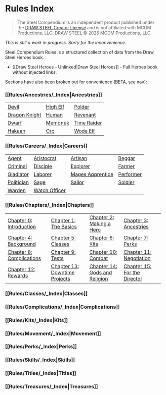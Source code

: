 # Rules Index

> The Steel Compendium is an independent product published under the [DRAW STEEL Creator License](https://www.mcdmproductions.com/draw-steel-creator-license) and is not affiliated with MCDM Productions, LLC. DRAW STEEL © 2025 MCDM Productions, LLC.

_This is still a work in progress.  Sorry for the inconvenience._

Steel Compendium Rules is a structured collection of data from the Draw Steel Heroes book.

- [[Draw Steel Heroes - Unlinked|Draw Steel Heroes]] - Full Heroes book without injected links.

Sections have also been broken out for convenience (BETA, see nav):

### [[Rules/Ancestries/_Index|Ancestries]]
                                        
|                                             |                                   |                                         |
|---------------------------------------------|-----------------------------------|-----------------------------------------|
| [Devil](Ancestries/Devil)                   | [High Elf](Ancestries/High%20Elf) | [Polder](Ancestries/Polder)             | 
| [Dragon Knight](Ancestries/Dragon%20Knight) | [Human](Ancestries/Human)         | [Revenant](Ancestries/Revenant)         | 
| [Dwarf](Ancestries/Dwarf)                   | [Memonek](Ancestries/Memonek)     | [Time Raider](Ancestries/Time%20Raider) | 
| [Hakaan](Ancestries/Hakaan)                 | [Orc](Ancestries/Orc)             | [Wode Elf](Ancestries/Wode%20Elf)       | 

### [[Rules/Careers/_Index|Careers]]

|                                  |                                          |                                                |                                | 
|----------------------------------|------------------------------------------|------------------------------------------------|--------------------------------|
| [Agent](Careers/Agent)           | [Aristocrat](Careers/Aristocrat)         | [Artisan](Careers/Artisan)                     | [Beggar](Careers/Beggar)       |
| [Criminal](Careers/Criminal)     | [Disciple](Careers/Disciple)             | [Explorer](Careers/Explorer)                   | [Farmer](Careers/Farmer)       |
| [Gladiator](Careers/Gladiator)   | [Laborer](Careers/Laborer)               | [Mages Apprentice](Careers/Mages%20Apprentice) | [Performer](Careers/Performer) |
| [Politician](Careers/Politician) | [Sage](Careers/Sage)                     | [Sailor](Careers/Sailor)                       | [Soldier](Careers/Soldier)     |
| [Warden](Careers/Warden)         | [Watch Officer](Careers/Watch%20Officer) |                                                |

### [[Rules/Chapters/_Index|Chapters]]

|                                                    |                                                               |                                                                 |                                                               | 
|----------------------------------------------------|---------------------------------------------------------------|-----------------------------------------------------------------|---------------------------------------------------------------|
| [Chapter 0: Introduction](Chapters/Introduction)   | [Chapter 1: The Basics](Chapters/The%20Basics)                | [Chapter 2: Making a Hero](Chapters/Making%20a%20Hero)          | [Chapter 3: Ancestries](Chapters/Ancestries)                  | 
 | [Chapter 4: Background](Chapters/Background)       | [Chapter 5: Classes](Chapters/Classes)                        | [Chapter 6: Kits](Chapters/Kits)                                | [Chapter 7: Perks](Chapters/Perks)                            | 
 | [Chapter 8: Complications](Chapters/Complications) | [Chapter 9: Tests](Chapters/Tests)                            | [Chapter 10: Combat](Chapters/Combat)                           | [Chapter 11: Negotiation](Chapters/Negotiation)               | 
 | [Chapter 12: Rewards](Chapters/Rewards)            | [Chapter 13: Downtime Projects](Chapters/Downtime%20Projects) | [Chapter 14: Gods and Religion](Chapters/Gods%20and%20Religion) | [Chapter 15: For the Director](Chapters/For%20the%20Director) |


### [[Rules/Classes/_Index|Classes]]
### [[Rules/Complications/_Index|Complications]]
### [[Rules/Kits/_Index|Kits]]
### [[Rules/Movement/_Index|Movement]]
### [[Rules/Perks/_Index|Perks]]
### [[Rules/Skills/_Index|Skills]]
### [[Rules/Titles/_Index|Titles]]
### [[Rules/Treasures/_Index|Treasures]]

